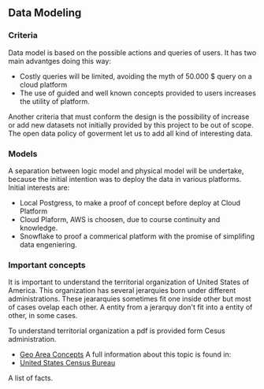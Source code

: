 ## Data Modeling

### Criteria

Data model is based on the possible actions and queries of users. It has two main advantges doing this way:
* Costly queries will be limited, avoiding the myth of 50.000 $ query on a cloud platform
* The use of guided and well known concepts provided to users increases the utility of platform.

Another criteria that must conform the design is the possibility of increase or add new datasets
not initially provided by this project to be out of scope. The open data policy of goverment let us to
add all kind of interesting data. 

### Models

A separation between logic model and physical model will be undertake, because the initial intention 
was to deploy the data in various platforms. Initial interests are:

* Local Postgress, to make a proof of concept before deploy at Cloud Platform
* Cloud Plaform, AWS is choosen, due to course continuity and knowledge.
* Snowflake to proof a commerical platform with the promise of simplifing data engeniering. 

### Important concepts

It is important to understand the territorial organization of United States of America. This organization has
several jerarquies born under different administrations. These jeararquies sometimes fit one inside other but
most of cases ovelap each other. A entity from a jerarquy don't fit into a entity of other, in some cases.

To understand territorial organization a pdf is provided form Cesus administration.

* [Geo Area Concepts](geoareaconcepts.pdf)
A full information about this topic is found in:
* [United States Census Bureau](https://www.census.gov/programs-surveys/geography/guidance.html)





A list of facts.

